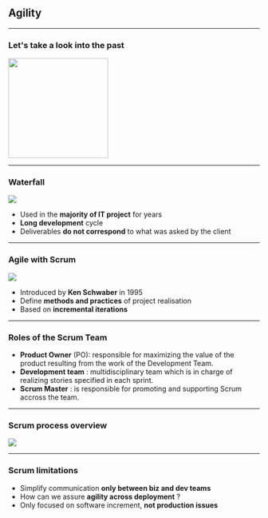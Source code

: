 ## Agility

----

### Let's take a look into the past
<img src="https://upload.wikimedia.org/wikipedia/commons/thumb/c/cf/Rewind_button.svg/1024px-Rewind_button.svg.png" height="200" width="200" style="background:none; border:none; box-shadow:none;"/>

----

### Waterfall
<img src="images/waterfall.png" style="background:none; border:none; box-shadow:none;"/>

* Used in the **majority of IT project** for years
* **Long development** cycle
* Deliverables **do not correspond** to what was asked by the client

----

### Agile with Scrum
<img src="images/agility.png" style="background:none; border:none; box-shadow:none;"/>

* Introduced by **Ken Schwaber** in 1995
* Define **methods and practices** of project realisation
* Based on **incremental iterations** 

----

### Roles of the Scrum Team

* **Product Owner** (PO): responsible for maximizing the value of the product resulting from the work of the Development Team. 
* **Development team** : multidisciplinary team which is in charge of realizing stories specified in each sprint.
* **Scrum Master** : is responsible for promoting and supporting Scrum accross the team.

----

### Scrum process overview
<img src="images/scrum-process.jpg" style="background:none; border:none; box-shadow:none;"/>

----

### Scrum limitations 

* Simplify communication **only between biz and dev teams**
* How can we assure **agility across deployment** ?
* Only focused on software increment, **not production issues**

